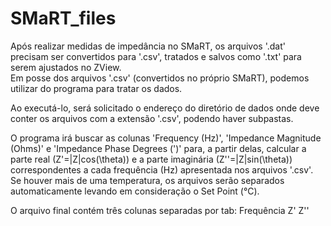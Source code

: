 # SMaRT_files

Após realizar medidas de impedância no SMaRT, os arquivos '.dat' precisam ser convertidos para '.csv', tratados e salvos como '.txt' para serem ajustados no ZView.  
Em posse dos arquivos '.csv' (convertidos no próprio SMaRT), podemos utilizar do programa para tratar os dados.

Ao executá-lo, será solicitado o endereço do diretório de dados onde deve conter os arquivos com a extensão '.csv', podendo haver subpastas. 

O programa irá buscar as colunas 'Frequency (Hz)', 'Impedance Magnitude (Ohms)' e 'Impedance Phase Degrees (')' para, a partir delas, calcular a parte real (Z'=|Z|cos(\theta)) e a parte imaginária (Z''=|Z|sin(\theta)) correspondentes a cada frequência (Hz) apresentada nos arquivos '.csv'. Se houver mais de uma temperatura, os arquivos serão separados automaticamente levando em consideração o Set Point (°C). 

O arquivo final contém três colunas separadas por tab: Frequência  Z'  Z''

